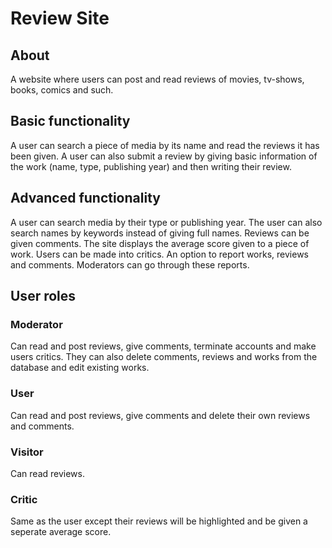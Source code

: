 # Review Site

## About
A website where users can post and read reviews of movies, tv-shows, books, comics and such.

## Basic functionality
A user can search a piece of media by its name and read the reviews it has been given. A user can also submit a review by giving basic information of the work (name,
type, publishing year) and then writing their review.

## Advanced functionality
A user can search media by their type or publishing year. The user can also search names by keywords instead of giving full names. Reviews can be given comments.
The site displays the average score given to a piece of work. Users can be made into critics. An option to report works, reviews and comments. Moderators can go
through these reports.

## User roles
### Moderator
Can read and post reviews, give comments, terminate accounts and make users critics. They can also delete comments, reviews and works from the database and edit
existing works.
### User
Can read and post reviews, give comments and delete their own reviews and comments.
### Visitor
Can read reviews.
### Critic
Same as the user except their reviews will be highlighted and be given a seperate average score.
